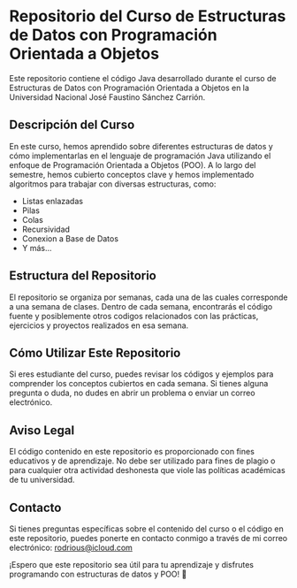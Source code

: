 # Repositorio del Curso de Estructuras de Datos con Programación Orientada a Objetos

Este repositorio contiene el código Java desarrollado durante el curso de Estructuras de Datos con Programación Orientada a Objetos en la Universidad Nacional José Faustino Sánchez Carrión.

## Descripción del Curso

En este curso, hemos aprendido sobre diferentes estructuras de datos y cómo implementarlas en el lenguaje de programación Java utilizando el enfoque de Programación Orientada a Objetos (POO). A lo largo del semestre, hemos cubierto conceptos clave y hemos implementado algoritmos para trabajar con diversas estructuras, como:

- Listas enlazadas
- Pilas
- Colas
- Recursividad
- Conexion a Base de Datos
- Y más...

## Estructura del Repositorio

El repositorio se organiza por semanas, cada una de las cuales corresponde a una semana de clases. Dentro de cada semana, encontrarás el código fuente y posiblemente otros codigos relacionados con las prácticas, ejercicios y proyectos realizados en esa semana.


## Cómo Utilizar Este Repositorio

Si eres estudiante del curso, puedes revisar los códigos y ejemplos para comprender los conceptos cubiertos en cada semana. Si tienes alguna pregunta o duda, no dudes en abrir un problema o enviar un correo electrónico.


## Aviso Legal

El código contenido en este repositorio es proporcionado con fines educativos y de aprendizaje. No debe ser utilizado para fines de plagio o para cualquier otra actividad deshonesta que viole las políticas académicas de tu universidad.

## Contacto

Si tienes preguntas específicas sobre el contenido del curso o el código en este repositorio, puedes ponerte en contacto conmigo a través de mi correo electrónico: rodrious@icloud.com

¡Espero que este repositorio sea útil para tu aprendizaje y disfrutes programando con estructuras de datos y POO! 🚀
